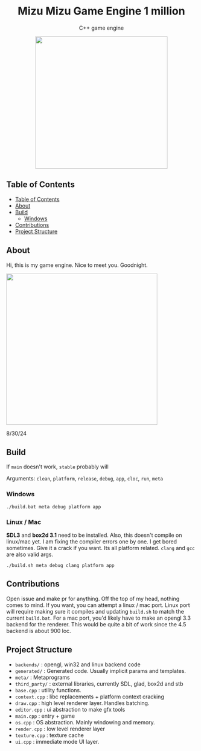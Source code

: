 <p>
<h1 align="center">Mizu Mizu Game Engine 1 million</h2>
<p align="center">C++ game engine</p>
<p align="center">
<img width="350"src="https://github.com/user-attachments/assets/7ee7d368-0b47-4dda-9650-a31f11ec7557">
</p>
</p>

## Table of Contents

- [Table of Contents](#table-of-contents)
- [About](#about)
- [Build](#build)
  - [Windows](#windows)
- [Contributions](#contributions)
- [Project Structure](#project-structure)
## About
Hi, this is my game engine. Nice to meet you. Goodnight.

<p>
<img width="400"src="https://github.com/oh-facts/mizu/blob/main/data/misc/screenshot.png">
</p>
8/30/24

## Build
If `main` doesn't work, `stable` probably will

Arguments: `clean`, `platform`, `release`, `debug`, `app`, `cloc`, `run`, `meta`

### Windows
```
./build.bat meta debug platform app
```
### Linux / Mac
**SDL3** and **box2d 3.1** need to be installed. Also, this doesn't compile on linux/mac yet. I am fixing the compiler errors one by one. I get bored sometimes. Give it a crack if you want. Its all platform related.
`clang` and `gcc` are also valid args. 
```
./build.sh meta debug clang platform app
```

## Contributions
Open issue and make pr for anything. Off the top of my head, nothing comes to mind. If you want, you can attempt a linux / mac port. Linux port will require making sure it compiles and updating `build.sh` to match the current `build.bat`. For a mac port, you'd likely have to make an opengl 3.3 backend for the renderer. This would be quite a bit of work since the 4.5 backend is about 900 loc.

## Project Structure
- `backends/` : opengl, win32 and linux backend code
- `generated/` : Generated code. Usually implicit params and templates.
- `meta/` : Metaprograms
- `third_party/` : external libraries, currently SDL, glad, box2d and stb 
- `base.cpp` : utility functions.
- `context.cpp` : libc replacements + platform context cracking
- `draw.cpp` : high level renderer layer. Handles batching.
- `editor.cpp` : ui abstraction to make gfx tools
- `main.cpp` : entry + game
- `os.cpp` : OS abstraction. Mainly windowing and memory.
- `render.cpp` : low level renderer layer
- `texture.cpp` : texture cache
- `ui.cpp` : immediate mode UI layer.
